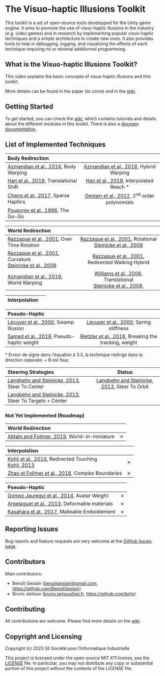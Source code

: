 # The Visuo-haptic Illusions Toolkit

This toolkit is a set of open-source tools developped for the Unity game engine. It aims to promote the use of visuo-haptic illusions in the industry (e.g. video games) and in research by implementing popular visuo-haptic techniques and a simple architecture to create new ones. It also provides tools to help in debugging, logging, and visualizing the effects of each technique requiring no or minimal additionnal programming.

## What is the Visuo-haptic Illusions Toolkit?

This video explains the basic concepts of visuo-haptic illusions and this toolkit.


More details can be found in the paper (to come) and in the [wiki](https://github.com/BenoitGeslain/Visuo-haptic-Illusions-Toolkit/wiki).

## Getting Started

To get started, you can check the [wiki](https://github.com/BenoitGeslain/Visuo-haptic-Illusions-Toolkit/wiki), which contains tutorials and details about the different modules in this toolkit. There is also a [doxygen documentation](https://bjrtx.github.io/Visuo-haptic-Illusions-Toolkit/).

## List of Implemented Techniques 

| Body Redirection  |    |
|:-------------- | :--------------: |
| [Azmandian et al., 2016](https://doi.org/10.1145/2858036.2858226), Body Warping    |[Azmandian et al., 2016](https://doi.org/10.1145/2858036.2858226), Hybrid Warping    |
| [Han et al., 2019](http://ieeexplore.ieee.org/document/8260974/), Translational Shift    | [Han et al., 2019](http://ieeexplore.ieee.org/document/8260974/), Interpolated Reach *    |
| [Cheng et al., 2017](http://doi.acm.org/10.1145/3025453.3025753), Sparse Haptics   | [Geslain et al., 2022](https://doi.org/10.1145/3531073.3531100), 2<sup>nd</sup> order polynomials   |
| [Poupyrev et al., 1996](https://dl.acm.org/doi/10.1145/237091.237102), The Go-Go   |

| World Redirection   |     |
|:-------------- | :--------------: |
| [Razzaque et al., 2001](http://dx.doi.org/10.2312/egs.20011036), Over Time Rotation    | [Razzaque et al., 2001](https://diglib.eg.org:443/xmlui/handle/10.2312/egs20011036), Rotational <br />[Steinicke et al., 2008](http://ieeexplore.ieee.org/document/4741303/)    |
| [Razzaque et al., 2001](https://diglib.eg.org:443/xmlui/handle/10.2312/egs20011036), Curvature <br />[Steinicke et al., 2008](http://ieeexplore.ieee.org/document/4741303/)    | [Razzaque et al., 2001](https://diglib.eg.org:443/xmlui/handle/10.2312/egs20011036), Redirected Walking Hybrid    |
| [Azmandian et al., 2016](https://doi.org/10.1145/2858036.2858226), World Warping    | [Williams et al., 2006](https://dl.acm.org/doi/10.1145/1140491.1140495), Translational <br />[Steinicke et al., 2008](http://ieeexplore.ieee.org/document/4741303/),    |

| Interpolation   |     |
|:-------------- | :--------------: |

| Pseudo-Haptic   |     |
|:-------------- | :--------------: |
| [Lécuyer et al., 2000](https://doi.org/10.1109/VR.2000.840369), Swamp Illusion   | [Lécuyer et al., 2000](https://doi.org/10.1109/VR.2000.840369), Spring stiffness   |
| [Samad et al., 2019](https://dl.acm.org/doi/10.1145/3290605.3300550), Pseudo-haptic weight   | [Rietzler et al., 2018](https://dl.acm.org/doi/10.1145/3173574.3173702), Breaking the tracking, weight   |

\* Erreur de signe dans l'équation à 3.3, la technique redirige dans la direction opposée. + B est faux

| Steering Strategies  | Status   |
|:-------------- | :--------------: |
| [Langbehn and Steinicke, 2013](https://link.springer.com/referenceworkentry/10.1007/978-3-319-08234-9_253-1), Steer To Center    | [Langbehn and Steinicke, 2013](https://link.springer.com/referenceworkentry/10.1007/978-3-319-08234-9_253-1), Steer To Orbit    |   [Langbehn and Steinicke, 2013](https://link.springer.com/referenceworkentry/10.1007/978-3-319-08234-9_253-1), Steer To Targets    | &check; |
| [Langbehn and Steinicke, 2013](https://link.springer.com/referenceworkentry/10.1007/978-3-319-08234-9_253-1), Steer To Targets + Center    |	|

### Not Yet Implemented (Roadmap)

| World Redirection   |     |
|:-------------- | :--------------: |
| [Abtahi and Follmer, 2019](https://dl.acm.org/doi/10.1145/3290605.3300752), World-in-miniature   | &cross;   |

| Interpolation   |     |
|:-------------- | :--------------: |
| [Kohli et al., 2010](https://doi.org/10.1109/3DUI.2010.5444703), Redirected Touching<br />[Kohli, 2013](https://doi.org/10.17615/34cy-pt44)   | &cross;   |
| [Zhao et Follmer et al., 2018](https://dl.acm.org/doi/10.1145/3173574.3174118), Complex Boundaries   | &cross;   |

| Pseudo-Haptic   |     |
|:-------------- | :--------------: |
| [Gomez Jauregui et al., 2014](http://ieeexplore.ieee.org/document/6777424/), Avatar Weight   | &cross;   |
| [Argelaguet et al., 2013](https://doi.org/10.1145/2501599), Deformable materials   | &cross;   |
| [Kasahara et al., 2017](http://doi.acm.org/10.1145/3025453.3025962), Malleable Embodiement   | &cross;   |

## Reporting Issues

Bug reports and feature requests are very welcome at the [GitHub Issues page](https://github.com/BenoitGeslain/Visuo-haptic-Illusions-Toolkit/issues).

## Contributors
Main contributors:
- Benoît Geslain (benoitgeslain@gmail.com, https://github.com/BenoitGeslain)
- Bruno Jartoux (bruno.jartoux@sii.fr, https://github.com/bjrtx)

## Contributing

All contributions are welcome. Please find more details on the [wiki](https://github.com/BenoitGeslain/Visuo-haptic-Illusions-Toolkit/wiki/Contributing).

## Copyright and Licensing
Copyright (c) 2023 SII Société pour l’Informatique Industrielle


This project is licensed under the open-source MIT X11 license, see the [LICENSE](https://github.com/BenoitGeslain/Visuo-haptic-Illusions-Toolkit/blob/main/LICENSE) file.
In particular, you may not distribute any copy or substantial portion of this project
without the contents of the LICENSE file.
